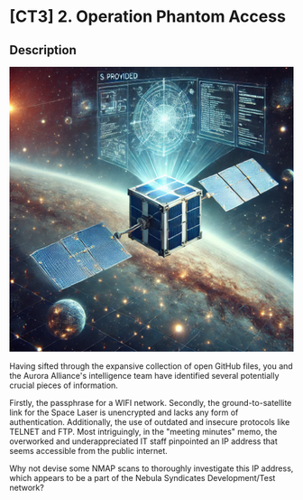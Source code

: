 # [CT3] 2. Operation Phantom Access

## Description

![Challenge 2](/files/8256e801783815abe788778f7b64ac6a/challenge2.png)

Having sifted through the expansive collection of open GitHub files, you and the Aurora Alliance's intelligence team have identified several potentially crucial pieces of information.



Firstly, the passphrase for a WIFI network. Secondly, the ground-to-satellite link for the Space Laser is unencrypted and lacks any form of authentication. Additionally, the use of outdated and insecure protocols like TELNET and FTP. Most intriguingly, in the "meeting minutes" memo, the overworked and underappreciated IT staff pinpointed an IP address that seems accessible from the public internet.



Why not devise some NMAP scans to thoroughly investigate this IP address, which appears to be a part of the Nebula Syndicates Development/Test network?

